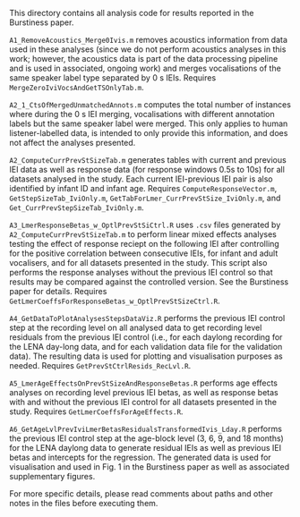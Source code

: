 This directory contains all analysis code for results reported in the Burstiness paper.

`A1_RemoveAcoustics_Merge0Ivis.m` removes acoustics information from data used in these analyses (since we do not perform acoustics analyses in this work; however, the acoustics data is part of the data processing pipeline and is used in associated, ongoing work) and merges vocalisations of the same speaker label type separated by 0 s IEIs. Requires `MergeZeroIviVocsAndGetTSOnlyTab.m`.

`A2_1_CtsOfMergedUnmatchedAnnots.m` computes the total number of instances where during the 0 s IEI merging, vocalisations with different annotation labels but the same speaker label were merged. This only applies to human listener-labelled data, is intended to only provide this information, and does not affect the analyses presented. 

`A2_ComputeCurrPrevStSizeTab.m` generates tables with current and previous IEI data as well as response data (for response windows 0.5s to 10s) for all datasets analysed in the study. Each current IEI-previous IEI pair is also identified by infant ID and infant age. Requires `ComputeResponseVector.m`, `GetStepSizeTab_IviOnly.m`, `GetTabForLmer_CurrPrevStSize_IviOnly.m`, and `Get_CurrPrevStepSizeTab_IviOnly.m`.

`A3_LmerResponseBetas_w_OptlPrevStSiCtrl.R` uses `.csv` files generated by `A2_ComputeCurrPrevStSizeTab.m` to perform linear mixed effects analyses testing the effect of response reciept on the following IEI after controlling for the positive correlation between consecutive IEIs, for infant and adult vocalisers, and for all datasets presented in the study. This script also performs the response analyses without the previous IEI control so that results may be compared against the controlled version. See the Burstiness paper for details. Requires `GetLmerCoeffsForResponseBetas_w_OptlPrevStSizeCtrl.R`.

`A4_GetDataToPlotAnalysesStepsDataViz.R` performs the previous IEI control step at the recording level on all analysed data to get recording level residuals from the previous IEI control (i.e., for each daylong recording for the LENA day-long data, and for each validation data file for the validation data). The resulting data is used for plotting and visualisation purposes as needed. Requires `GetPrevStCtrlResids_RecLvl.R`.

`A5_LmerAgeEffectsOnPrevStSizeAndResponseBetas.R` performs age effects analyses on recording level previous IEI betas, as well as response betas with and without the previous IEI control for all datasets presented in the study. Requires `GetLmerCoeffsForAgeEffects.R`.

`A6_GetAgeLvlPrevIviLmerBetasResidualsTransformedIvis_Lday.R` performs the previous IEI control step at the age-block level (3, 6, 9, and 18 months) for the LENA daylong data to generate residual IEIs as well as previous IEI betas and intercepts for the regression. The generated data is used for visualisation and used in Fig. 1 in the Burstiness paper as well as associated supplementary figures. 

For more specific details, please read comments about paths and other notes in the files before executing them.

